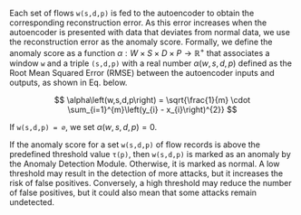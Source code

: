 Each set of flows `w(s,d,p)` is fed to the autoencoder to obtain the corresponding reconstruction error. As this error increases when the autoencoder is presented with data that deviates from normal data, we use the reconstruction error as the anomaly score. Formally, we define the anomaly score as a function $\alpha: W \times S \times D \times P \rightarrow \mathbb{R}^+$ that associates a window `w` and a triple `(s,d,p)` with a real number $\alpha(w,s,d,p)$ defined as the Root Mean Squared Error (RMSE) between the autoencoder inputs and outputs, as shown in Eq. below.

$$
\alpha\left(w,s,d,p\right) = \sqrt{\frac{1}{m} \cdot \sum_{i=1}^{m}\left(y_{i} - x_{i}\right)^{2}}
$$

If `w(s,d,p) = ∅`, we set $\alpha\left(w,s,d,p\right) = 0$.

If the anomaly score for a set `w(s,d,p)` of flow records is above the predefined threshold value `τ(p)`, then `w(s,d,p)` is marked as an anomaly by the Anomaly Detection Module. Otherwise, it is marked as normal. A low threshold may result in the detection of more attacks, but it increases the risk of false positives. Conversely, a high threshold may reduce the number of false positives, but it could also mean that some attacks remain undetected.
